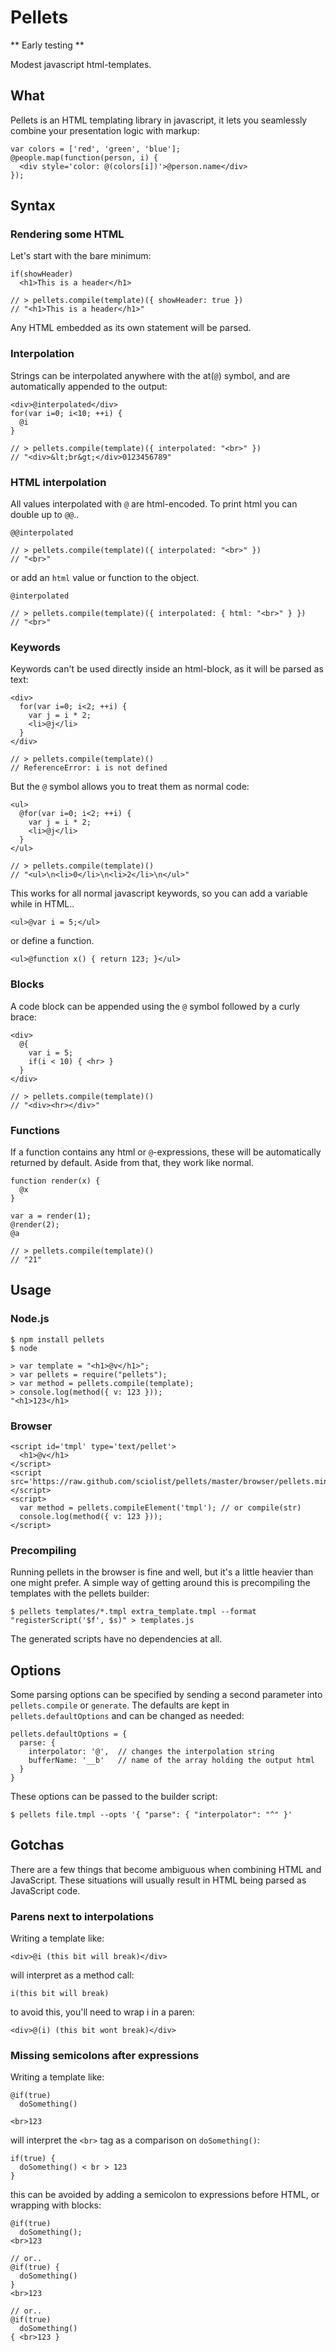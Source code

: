 
Pellets
=======================

** Early testing **

Modest javascript html-templates.

What
-----------------------

Pellets is an HTML templating library in javascript, it lets you seamlessly combine your presentation logic with markup:

    var colors = ['red', 'green', 'blue'];
    @people.map(function(person, i) {
      <div style='color: @(colors[i])'>@person.name</div>
    });

Syntax
-----------------------

### Rendering some HTML

Let's start with the bare minimum:

    if(showHeader)
      <h1>This is a header</h1>

    // > pellets.compile(template)({ showHeader: true })
    // "<h1>This is a header</h1>"

Any HTML embedded as its own statement will be parsed.

### Interpolation

Strings can be interpolated anywhere with the at(`@`) symbol, and are automatically appended to the output:

    <div>@interpolated</div>
    for(var i=0; i<10; ++i) {
      @i
    }

    // > pellets.compile(template)({ interpolated: "<br>" })
    // "<div>&lt;br&gt;</div>0123456789"

### HTML interpolation 

All values interpolated with `@` are html-encoded. To print html you can double up to `@@`..

    @@interpolated

    // > pellets.compile(template)({ interpolated: "<br>" })
    // "<br>"

or add an `html` value or function to the object.

    @interpolated

    // > pellets.compile(template)({ interpolated: { html: "<br>" } })
    // "<br>"

### Keywords

Keywords can't be used directly inside an html-block, as it will be parsed as text:

    <div>
      for(var i=0; i<2; ++i) {
        var j = i * 2;
        <li>@j</li>
      }
    </div>

    // > pellets.compile(template)()
    // ReferenceError: i is not defined


But the `@` symbol allows you to treat them as normal code:

    <ul>
      @for(var i=0; i<2; ++i) {
        var j = i * 2;
        <li>@j</li>
      }
    </ul>
    
    // > pellets.compile(template)()
    // "<ul>\n<li>0</li>\n<li>2</li>\n</ul>"

This works for all normal javascript keywords, so you can add a variable while in HTML..

    <ul>@var i = 5;</ul>

or define a function.

    <ul>@function x() { return 123; }</ul>

### Blocks

A code block can be appended using the `@` symbol followed by a curly brace:

    <div>
      @{
        var i = 5;
        if(i < 10) { <hr> }
      }
    </div>
 
    // > pellets.compile(template)()
    // "<div><hr></div>"

### Functions

If a function contains any html or `@`-expressions, these will be automatically returned by default. Aside from that, they work like normal.

    function render(x) {
      @x
    }

    var a = render(1);
    @render(2);
    @a
 
    // > pellets.compile(template)()
    // "21"

Usage
-----------------------

### Node.js

    $ npm install pellets
    $ node

    > var template = "<h1>@v</h1>";
    > var pellets = require("pellets");
    > var method = pellets.compile(template);
    > console.log(method({ v: 123 }));
    "<h1>123</h1>

### Browser

    <script id='tmpl' type='text/pellet'>
      <h1>@v</h1>
    </script>
    <script src='https://raw.github.com/sciolist/pellets/master/browser/pellets.min.js'></script>
    <script>
      var method = pellets.compileElement('tmpl'); // or compile(str)
      console.log(method({ v: 123 }));
    </script>

### Precompiling

Running pellets in the browser is fine and well, but it's a little heavier than one might prefer. 
A simple way of getting around this is precompiling the templates with the pellets builder:

    $ pellets templates/*.tmpl extra_template.tmpl --format "registerScript('$f', $s)" > templates.js

The generated scripts have no dependencies at all.

Options
-----------------------

Some parsing options can be specified by sending a second parameter into `pellets.compile` or `generate`.
The defaults are kept in `pellets.defaultOptions` and can be changed as needed:

    pellets.defaultOptions = {
      parse: {
        interpolator: '@',  // changes the interpolation string
        bufferName: '__b'   // name of the array holding the output html
      }
    }

These options can be passed to the builder script:

    $ pellets file.tmpl --opts '{ "parse": { "interpolator": "^" }'

Gotchas
-----------------------

There are a few things that become ambiguous when combining HTML and JavaScript. 
These situations will usually result in HTML being parsed as JavaScript code.

### Parens next to interpolations

Writing a template like:

    <div>@i (this bit will break)</div>

will interpret as a method call:

    i(this bit will break)

to avoid this, you'll need to wrap i in a paren:

    <div>@(i) (this bit wont break)</div>

### Missing semicolons after expressions

Writing a template like:

    @if(true)
      doSomething()

    <br>123

will interpret the `<br>` tag as a comparison on `doSomething()`:

    if(true) {
      doSomething() < br > 123
    }

this can be avoided by adding a semicolon to expressions before HTML, or wrapping with blocks:

    @if(true)
      doSomething();
    <br>123

    // or..
    @if(true) {
      doSomething()
    }
    <br>123

    // or..
    @if(true)
      doSomething()
    { <br>123 }



